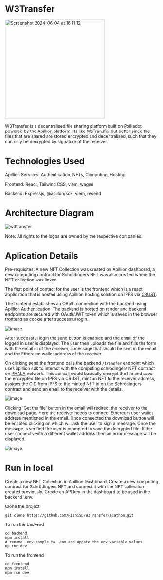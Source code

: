 # W3Transfer

<img width="326" alt="Screenshot 2024-06-04 at 16 11 12" src="https://github.com/RishiSD/W3TransferHacathon/assets/14894488/76eaeb10-c3da-4b34-aaa7-e824285dceed">



W3Transfer is a decentralised file sharing platform built on Polkadot powered by the [Apillion](https://apillon.io/) platform.
Its like WeTransfer but better since the files that are shared are stored encrypted and decentralised, such that they can only be decrypted by signature of the receiver.


# Technologies Used

Apillion Services: Authentication, NFTs, Computing, Hosting

Frontend: React, Tailwind CSS, viem, wagmi

Backend: Expressjs, @apillon/sdk, viem, resend

# Architecture Diagram
![w3transfer](https://github.com/RishiSD/W3TransferHacathon/assets/14894488/747e7e07-3835-4563-8287-417d931f7d80)

Note: All rights to the logos are owned by the respective companies.

# Aplication Details

Pre-requisites: A new NFT Collection was created on Apillion dashboard, a new computing contract for Schrödingers NFT was also created where the NFT collection was linked.

The first point of contact for the user is the frontend which is a react application that is hosted using Apillion hosting solution on IPFS via [CRUST](https://www.crust.network/).

The frontend establishes an OAuth connection with the backend using Apillion Authentication. The backend is hosted on [render](https://render.com/) and backend endpoints are secured with OAuth/JWT token which is saved in the browser frontend as cookie after successful login. 

![image](https://github.com/RishiSD/W3TransferHacathon/assets/14894488/a76fe3b7-504c-42ef-b22b-c81fbddb8241)

After successful login the send button is enabled and the email of the logged in user is displayed. The user then uploads the file and fills the form with the email id of the receiver, a message that should be sent in the email and the Ethereum wallet address of the receiver.

On clicking send the frontend calls the backend `/transfer` endpoint which uses apillion sdk to interact with the computing schrödingers NFT contract on [PHALA](https://phala.network/) network. This api call would basically encrypt the file and save the encrypted file on IPFS via CRUST, mint an NFT to the receiver address, assigns the CID from IPFS to the minted NFT id on the Schrödingers contract and send an email to the receiver with the details.

![image](https://github.com/RishiSD/W3TransferHacathon/assets/14894488/00bcfe09-19d3-404c-b59d-85330ba16e9e)

Clicking 'Get the file' button in the email will redirect the receiver to the download page. Here the receiver needs to connect Ethereum user wallet address mentioned in the email. Once connected the download button will be enabled clicking on which will ask the user to sign a message. Once the message is verified the user is prompted to save the decrypted file. If the user connects with a different wallet address then an error message will be displayed.

![image](https://github.com/RishiSD/W3TransferHacathon/assets/14894488/1a09e022-0c86-41ef-81a1-e6f182b46a00)


# Run in local

Create a new NFT Collection in Apillion Dashboard. Create a new computing contract for Schrödingers NFT and connect it with the NFT collection created previously.
Create an API key in the dashboard to be used in the backend .env.

Clone the project

```
git clone https://github.com/RishiSD/W3TransferHacathon.git
```

To run the backend

```
cd backend
npm install
# rename .env.sample to .env and update the env variable values
np run dev
```

To run the frontend
```
cd frontend
npm install
npm run dev
```

